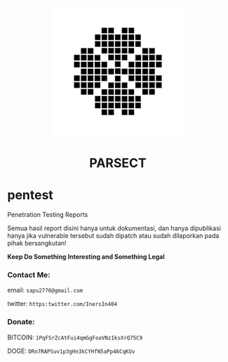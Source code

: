 <p align="center">
  <img src="https://raw.githubusercontent.com/DwiWardana/PXploit/master/parsect-logo/2019-07.v1-parsect-logo-black-mini.png"/>
</p>
<h1 align="center">
  PARSECT
</h1>

# pentest
Penetration Testing Reports

Semua hasil report disini hanya untuk dokumentasi, dan hanya dipublikasi hanya jika vulnerable tersebut sudah dipatch atau sudah dilaporkan pada pihak bersangkutan!

<b>Keep Do Something Interesting and Something Legal</b>

### Contact Me:
email: `sapu2776@gmail.com`

twitter: `https:twitter.com/InersIn404`

### Donate:
BITCOIN: `1PqFSrZcAtFui4qmGgFooVNz1ksXrQ75C9`

DOGE: `DRn7RAPSuv1p3gHn3kCYHfN5aPp46CqKUv`
